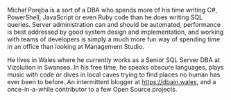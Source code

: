 Michał Poręba is a sort of a DBA who spends more of his time writing C#, PowerShell, JavaScript
or even Ruby code than he does writing SQL queries. Server administration can and should be automated,
performance is best addressed by good system design and implementation, and working with teams
of developers is simply a much more fun way of spending time in an office than looking at Management Studio.

He lives in Wales where he currently works as a Senior SQL Server DBA at Vizolution in Swansea.
In his free time, he speaks obscure languages, plays music with code or dives in local caves 
trying to find places no human has ever been to before. An intermittent blogger at https://dbain.wales,
and a once-in-a-while contributor to a few Open Source projects.
